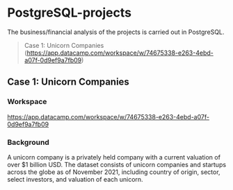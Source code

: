 # PostgreSQL-projects
The business/financial analysis of the projects is carried out in PostgreSQL.
  > Case 1: Unicorn Companies (https://app.datacamp.com/workspace/w/74675338-e263-4ebd-a07f-0d9ef9a7fb09)

## Case 1: Unicorn Companies 
### Workspace
https://app.datacamp.com/workspace/w/74675338-e263-4ebd-a07f-0d9ef9a7fb09
### Background
A unicorn company is a privately held company with a current valuation of over $1 billion USD. The dataset consists of unicorn companies and startups across the globe as of November 2021, including country of origin, sector, select investors, and valuation of each unicorn.
